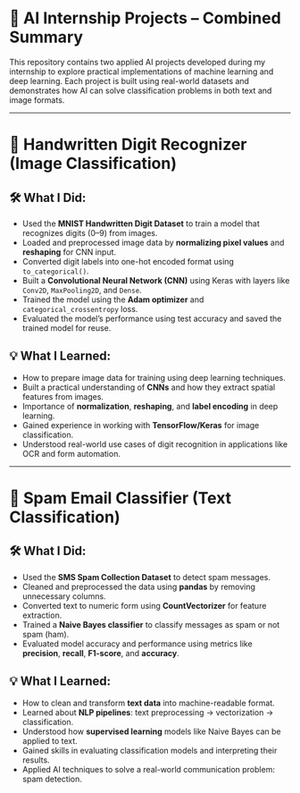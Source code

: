 
# 🤖 AI Internship Projects – Combined Summary

This repository contains two applied AI projects developed during my internship to explore practical implementations of machine learning and deep learning. 
Each project is built using real-world datasets and demonstrates how AI can solve classification problems in both text and image formats.

---

# 🧠 Handwritten Digit Recognizer (Image Classification)

## 🛠️ What I Did:
- Used the **MNIST Handwritten Digit Dataset** to train a model that recognizes digits (0–9) from images.
- Loaded and preprocessed image data by **normalizing pixel values** and **reshaping** for CNN input.
- Converted digit labels into one-hot encoded format using `to_categorical()`.
- Built a **Convolutional Neural Network (CNN)** using Keras with layers like `Conv2D`, `MaxPooling2D`, and `Dense`.
- Trained the model using the **Adam optimizer** and `categorical_crossentropy` loss.
- Evaluated the model’s performance using test accuracy and saved the trained model for reuse.

## 💡 What I Learned:
- How to prepare image data for training using deep learning techniques.
- Built a practical understanding of **CNNs** and how they extract spatial features from images.
- Importance of **normalization**, **reshaping**, and **label encoding** in deep learning.
- Gained experience in working with **TensorFlow/Keras** for image classification.
- Understood real-world use cases of digit recognition in applications like OCR and form automation.

---

# 📩 Spam Email Classifier (Text Classification)

## 🛠️ What I Did:
- Used the **SMS Spam Collection Dataset** to detect spam messages.
- Cleaned and preprocessed the data using **pandas** by removing unnecessary columns.
- Converted text to numeric form using **CountVectorizer** for feature extraction.
- Trained a **Naive Bayes classifier** to classify messages as spam or not spam (ham).
- Evaluated model accuracy and performance using metrics like **precision**, **recall**, **F1-score**, and **accuracy**.

## 💡 What I Learned:
- How to clean and transform **text data** into machine-readable format.
- Learned about **NLP pipelines**: text preprocessing → vectorization → classification.
- Understood how **supervised learning** models like Naive Bayes can be applied to text.
- Gained skills in evaluating classification models and interpreting their results.
- Applied AI techniques to solve a real-world communication problem: spam detection.
